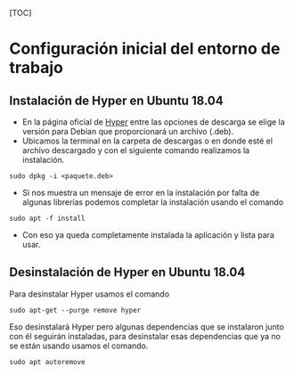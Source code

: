 [TOC]

# Configuración inicial del entorno de trabajo

## Instalación de Hyper en Ubuntu 18.04

- En la página oficial de [Hyper](https://hyper.is) entre las opciones de descarga se elige la versión para Debian que proporcionará un archivo (.deb).
- Ubicamos la terminal en la carpeta de descargas o en donde esté el archivo descargado y con el siguiente comando realizamos la instalación.
```shell
sudo dpkg -i <paquete.deb>
```
- Si nos muestra un mensaje de error en la instalación por falta de algunas librerías podemos completar la instalación usando el comando
```shell
sudo apt -f install
```
- Con eso ya queda completamente instalada la aplicación y lista para usar.

## Desinstalación de Hyper en Ubuntu 18.04

Para desinstalar Hyper usamos el comando
```shell
sudo apt-get --purge remove hyper
```
Eso desinstalará Hyper pero algunas dependencias que se instalaron junto con él seguirán instaladas, para desinstalar esas dependencias que ya no se están usando usamos el comando.
```shell
sudo apt autoremove
```